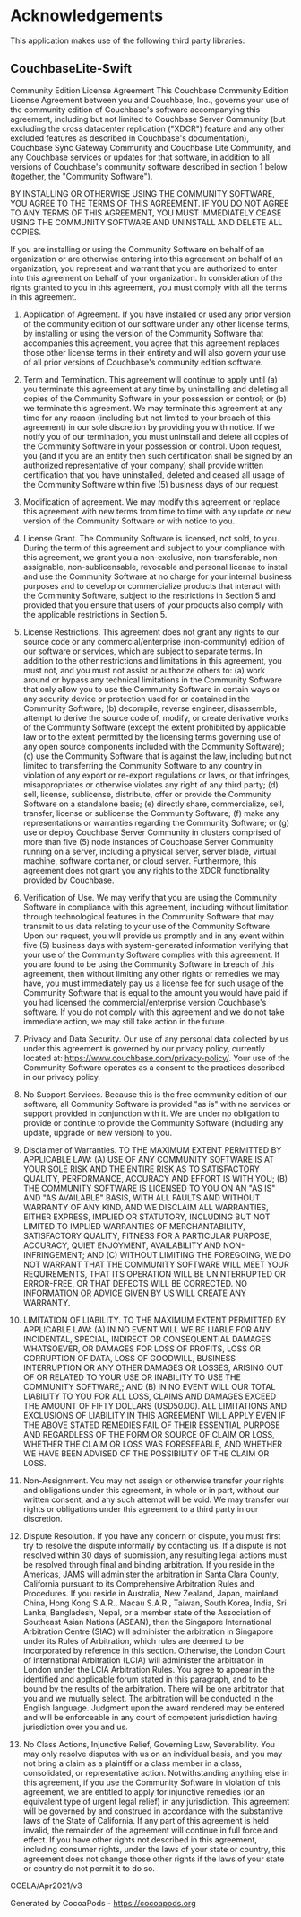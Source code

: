 # Acknowledgements
This application makes use of the following third party libraries:

## CouchbaseLite-Swift

Community Edition License Agreement
This Couchbase Community Edition License Agreement between you
and Couchbase, Inc., governs your use of the community edition of
Couchbase's software accompanying this agreement, including but not
limited to Couchbase Server Community (but excluding the cross datacenter
replication ("XDCR") feature and any other excluded features as described
in Couchbase's documentation), Couchbase Sync Gateway Community and
Couchbase Lite Community, and any Couchbase services or updates for that
software, in addition to all versions of Couchbase's community software
described in section 1 below (together, the "Community Software").

BY INSTALLING OR OTHERWISE USING THE COMMUNITY SOFTWARE, YOU AGREE TO
THE TERMS OF THIS AGREEMENT. IF YOU DO NOT AGREE TO ANY TERMS OF THIS
AGREEMENT, YOU MUST IMMEDIATELY CEASE USING THE COMMUNITY SOFTWARE AND
UNINSTALL AND DELETE ALL COPIES.

If you are installing or using the Community Software on behalf of an
organization or are otherwise entering into this agreement on behalf of an
organization, you represent and warrant that you are authorized to enter
into this agreement on behalf of your organization.  In consideration
of the rights granted to you in this agreement, you must comply with
all the terms in this agreement.

1. Application of Agreement. If you have installed or used any prior
version of the community edition of our software under any other license
terms, by installing or using the version of the Community Software that
accompanies this agreement, you agree that this agreement replaces those
other license terms in their entirety and will also govern your use of
all prior versions of Couchbase's community edition software.

2. Term and Termination.  This agreement will continue to apply until (a)
you terminate this agreement at any time by uninstalling and deleting
all copies of the Community Software in your possession or control; or
(b) we terminate this agreement. We may terminate this agreement at any
time for any reason (including but not limited to your breach of this
agreement) in our sole discretion by providing you with notice. If we
notify you of our termination, you must uninstall and delete all copies
of the Community Software in your possession or control. Upon request,
you (and if you are an entity then such certification shall be signed
by an authorized representative of your company) shall provide written
certification that you have uninstalled, deleted and ceased all usage
of the Community Software within five (5) business days of our request.

3. Modification of agreement. We may modify this agreement or replace
this agreement with new terms from time to time with any update or new
version of the Community Software or with notice to you.

4. License Grant. The Community Software is licensed, not sold, to you.
During the term of this agreement and subject to your compliance with this
agreement, we grant you a non-exclusive, non-transferable, non-assignable,
non-sublicensable, revocable and personal license to install and use the
Community Software at no charge for your internal business purposes and
to develop or commercialize products that interact with the Community
Software, subject to the restrictions in Section 5 and provided that
you ensure that users of your products also comply with the applicable
restrictions in Section 5.

5. License Restrictions. This agreement does not grant any rights to our
source code or any commercial/enterprise (non-community) edition of our
software or services, which are subject to separate terms. In addition
to the other restrictions and limitations in this agreement, you must
not, and you must not assist or authorize others to: (a) work around
or bypass any technical limitations in the Community Software that only
allow you to use the Community Software in certain ways or any security
device or protection used for or contained in the Community Software;
(b) decompile, reverse engineer, disassemble, attempt to derive the
source code of, modify, or create derivative works of the Community
Software (except the extent prohibited by applicable law or to the
extent permitted by the licensing terms governing use of any open
source components included with the Community Software); (c) use the
Community Software that is against the law, including but not limited
to transferring the Community Software to any country in violation
of any export or re-export regulations or laws, or that infringes,
misappropriates or otherwise violates any right of any third party; (d)
sell, license, sublicense, distribute, offer or provide the Community
Software on a standalone basis; (e) directly share, commercialize, sell,
transfer, license or sublicense the Community Software; (f) make any
representations or warranties regarding the Community Software; or (g)
use or deploy Couchbase Server Community in clusters comprised of more
than five (5) node instances of Couchbase Server Community running on
a server, including a physical server, server blade, virtual machine,
software container, or cloud server. Furthermore, this agreement does
not grant you any rights to the XDCR functionality provided by Couchbase.

6. Verification of Use. We may verify that you are using the Community
Software in compliance with this agreement, including without limitation
through technological features in the Community Software that may
transmit to us data relating to your use of the Community Software. Upon
our request, you will provide us promptly and in any event within five
(5) business days with system-generated information verifying that your
use of the Community Software complies with this agreement. If you are
found to be using the Community Software in breach of this agreement,
then without limiting any other rights or remedies we may have, you
must immediately pay us a license fee for such usage of the Community
Software that is equal to the amount you would have paid if you had
licensed the commercial/enterprise version Couchbase's software.  If you
do not comply with this agreement and we do not take immediate action,
we may still take action in the future.

7. Privacy and Data Security.  Our use of any personal data collected
by us under this agreement is governed by our privacy policy, currently
located at: https://www.couchbase.com/privacy-policy/. Your use of the
Community Software operates as a consent to the practices described in
our privacy policy.

8. No Support Services. Because this is the free community edition of
our software, all Community Software is provided "as is" with no services
or support provided in conjunction with it.  We are under no obligation
to provide or continue to provide the Community Software (including any
update, upgrade or new version) to you.

9. Disclaimer of Warranties. TO THE MAXIMUM EXTENT PERMITTED BY APPLICABLE
LAW: (A) USE OF ANY COMMUNITY SOFTWARE IS AT YOUR SOLE RISK AND THE ENTIRE
RISK AS TO SATISFACTORY QUALITY, PERFORMANCE, ACCURACY AND EFFORT IS
WITH YOU; (B) THE COMMUNITY SOFTWARE IS LICENSED TO YOU ON AN "AS IS" AND
"AS AVAILABLE" BASIS, WITH ALL FAULTS AND WITHOUT WARRANTY OF ANY KIND,
AND WE DISCLAIM ALL WARRANTIES, EITHER EXPRESS, IMPLIED OR STATUTORY,
INCLUDING BUT NOT LIMITED TO IMPLIED WARRANTIES OF MERCHANTABILITY,
SATISFACTORY QUALITY, FITNESS FOR A PARTICULAR PURPOSE, ACCURACY, QUIET
ENJOYMENT, AVAILABILITY AND NON-INFRINGEMENT; AND (C) WITHOUT LIMITING THE
FOREGOING, WE DO NOT WARRANT THAT THE COMMUNITY SOFTWARE WILL MEET YOUR
REQUIREMENTS, THAT ITS OPERATION WILL BE UNINTERRUPTED OR ERROR-FREE,
OR THAT DEFECTS WILL BE CORRECTED. NO INFORMATION OR ADVICE GIVEN BY US
WILL CREATE ANY WARRANTY.

10. LIMITATION OF LIABILITY. TO THE MAXIMUM EXTENT PERMITTED BY
APPLICABLE LAW: (A) IN NO EVENT WILL WE BE LIABLE FOR ANY INCIDENTAL,
SPECIAL, INDIRECT OR CONSEQUENTIAL DAMAGES WHATSOEVER, OR DAMAGES FOR
LOSS OF PROFITS, LOSS OR CORRUPTION OF DATA, LOSS OF GOODWILL, BUSINESS
INTERRUPTION OR ANY OTHER DAMAGES OR LOSSES, ARISING OUT OF OR RELATED
TO YOUR USE OR INABILITY TO USE THE COMMUNITY SOFTWARE,; AND (B) IN NO
EVENT WILL OUR TOTAL LIABILITY TO YOU FOR ALL LOSS, CLAIMS AND DAMAGES
EXCEED THE AMOUNT OF FIFTY DOLLARS (USD50.00).  ALL LIMITATIONS AND
EXCLUSIONS OF LIABILITY IN THIS AGREEMENT WILL APPLY EVEN IF THE ABOVE
STATED REMEDIES FAIL OF THEIR ESSENTIAL PURPOSE AND REGARDLESS OF THE FORM
OR SOURCE OF CLAIM OR LOSS, WHETHER THE CLAIM OR LOSS WAS FORESEEABLE,
AND WHETHER WE HAVE BEEN ADVISED OF THE POSSIBILITY OF THE CLAIM OR LOSS.

11. Non-Assignment. You may not assign or otherwise transfer your rights
and obligations under this agreement, in whole or in part, without our
written consent, and any such attempt will be void. We may transfer
our rights or obligations under this agreement to a third party in
our discretion.

12. Dispute Resolution. If you have any concern or dispute, you must first
try to resolve the dispute informally by contacting us. If a dispute is
not resolved within 30 days of submission, any resulting legal actions
must be resolved through final and binding arbitration. If you reside
in the Americas, JAMS will administer the arbitration in Santa Clara
County, California pursuant to its Comprehensive Arbitration Rules and
Procedures. If you reside in Australia, New Zealand, Japan, mainland
China, Hong Kong S.A.R., Macau S.A.R., Taiwan, South Korea, India,
Sri Lanka, Bangladesh, Nepal, or a member state of the Association
of Southeast Asian Nations (ASEAN), then the Singapore International
Arbitration Centre (SIAC) will administer the arbitration in Singapore
under its Rules of Arbitration, which rules are deemed to be incorporated
by reference in this section. Otherwise, the London Court of International
Arbitration (LCIA) will administer the arbitration in London under
the LCIA Arbitration Rules. You agree to appear in the identified
and applicable forum stated in this paragraph, and to be bound by the
results of the arbitration.  There will be one arbitrator that you and
we mutually select. The arbitration will be conducted in the English
language. Judgment upon the award rendered may be entered and will be
enforceable in any court of competent jurisdiction having jurisdiction
over you and us.

13. No Class Actions, Injunctive Relief, Governing Law, Severability. You
may only resolve disputes with us on an individual basis, and you may not
bring a claim as a plaintiff or a class member in a class, consolidated,
or representative action. Notwithstanding anything else in this agreement,
if you use the Community Software in violation of this agreement, we
are entitled to apply for injunctive remedies (or an equivalent type
of urgent legal relief) in any jurisdiction. This agreement will be
governed by and construed in accordance with the substantive laws of
the State of California. If any part of this agreement is held invalid,
the remainder of the agreement will continue in full force and effect.
If you have other rights not described in this agreement, including
consumer rights, under the laws of your state or country, this agreement
does not change those other rights if the laws of your state or country
do not permit it to do so.

CCELA/Apr2021/v3


Generated by CocoaPods - https://cocoapods.org
